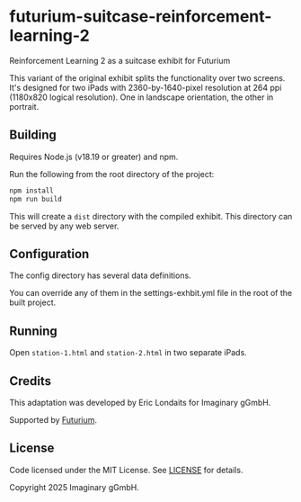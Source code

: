 # futurium-suitcase-reinforcement-learning-2
Reinforcement Learning 2 as a suitcase exhibit for Futurium

This variant of the original exhibit splits the functionality over two screens. It's designed
for two iPads with 2360-by-1640-pixel resolution at 264 ppi (1180x820 logical resolution). 
One in landscape orientation, the other in portrait.

## Building

Requires Node.js (v18.19 or greater) and npm.

Run the following from the root directory of the project:

```bash
npm install
npm run build
```

This will create a `dist` directory with the compiled exhibit. This directory can be served by any web server.

## Configuration

The config directory has several data definitions.

You can override any of them in the settings-exhbit.yml file in the root of the built project.

## Running

Open `station-1.html` and `station-2.html` in two separate iPads.

## Credits

This adaptation was developed by Eric Londaits for Imaginary gGmbH.

Supported by [Futurium](http://futurium.de/).

## License

Code licensed under the MIT License. See [LICENSE](LICENSE) for details.

Copyright 2025 Imaginary gGmbH.
